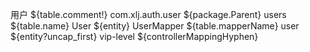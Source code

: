 用户	${table.comment!}
com.xlj.auth.user		${package.Parent}
users 	${table.name}
User		${entity}
UserMapper	${table.mapperName}
user		${entity?uncap_first}
vip-level	${controllerMappingHyphen}
